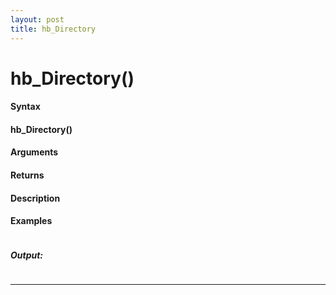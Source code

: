 ```yaml
---
layout: post
title: hb_Directory
---
```


# hb_Directory()


#### Syntax

#### hb_Directory()

#### Arguments

#### Returns

#### Description

#### Examples

```

```

##### Output:

```

```

---